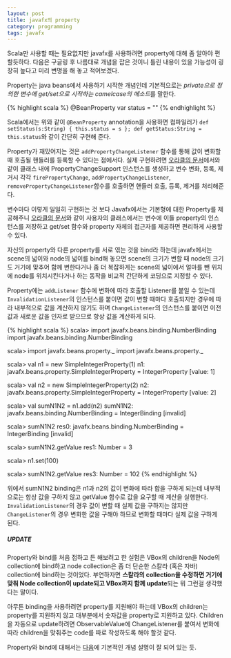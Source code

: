 ```yaml
---
layout: post
title: javafx의 property
category: programming
tags: javafx
---
```


Scala만 사용할 때는 필요없지만 javafx를 사용하려면 property에 대해 좀 알아야 편할듯하다. 다음은 구글링 후 나름대로 개념을 잡은 것이니 틀린 내용이 있을 가능성이 굉장히 높다고 미리 변명을 해 놓고 적어보겠다.

Property는 java beans에서 사용하기 시작한 개념인데 기본적으로는 *private으로 정의한 변수에 get/set으로 시작하는 camelcase의 메소드*를 말한다.

{% highlight scala %}
@BeanProperty
var status = ""
{% endhighlight %}

Scala에서는 위와 같이 `@BeanProperty` annotation을 사용하면 컴파일러가 `def setStatus(s:String) { this.status = s }; def getStatus:String = this.status`와 같이 간단히 구현해 준다.

Property가 재밌어지는 것은 `addPropertyChangeListener` 함수를 통해 값이 변화할 때 호출될 핸들러를 등록할 수 있다는 점에서다. 실제 구현하려면 [오라클의 문서](https://docs.oracle.com/javase/tutorial/javabeans/writing/properties.html)에서와 같이 클래스 내에 PropertyChangeSupport 인스턴스를 생성하고 변수 변화, 등록, 제거시 각각 `firePropertyChange`, `addPropertyChangeListener`, `removePropertyChangeListener`함수를 호출하면 핸들러 호출, 등록, 제거를 처리해준다.

변수마다 이렇게 일일히 구현하는 것 보다 Javafx에서는 기본형에 대한 Property를 제공해주니 [오라클의 문서](https://docs.oracle.com/javafx/2/binding/jfxpub-binding.htm)와 같이 사용자의 클래스에서는 변수에 이들 property의 인스턴스를 저장하고 get/set 함수와 property 자체의 접근자를 제공하면 편리하게 사용할 수 있다.

자신의 property와 다른 property를 서로 엮는 것을 bind라 하는데 javafx에서는 scene의 넓이와 node의 넓이를 bind해 놓으면 scene의 크기가 변할 때 node의 크기도 거기에 맞추어 함께 변한다거나 좀 더 복잡하게는 scene의 넓이에서 얼마를 뺀 위치에 node를 위치시킨다거나 하는 동작을 비교적 간단하게 코딩으로 지정할 수 있다.

Property에는 `addListener` 함수에 변화에 따라 호출할 Listener를 붙일 수 있는데 `InvalidationListener`의 인스턴스를 붙이면 값이 변할 때마다 호출되지만 경우에 따라 내부적으로 값을 계산하지 않기도 하며 `ChangeListener`의 인스턴스를 붙이면 이전값과 새로운 값을 인자로 받으므로 항상 값을 계산하게 되다.

{% highlight scala %}
scala> import javafx.beans.binding.NumberBinding
import javafx.beans.binding.NumberBinding

scala> import javafx.beans.property._
import javafx.beans.property._

scala> val n1 = new SimpleIntegerProperty(1)
n1: javafx.beans.property.SimpleIntegerProperty = IntegerProperty [value: 1]

scala> val n2 = new SimpleIntegerProperty(2)
n2: javafx.beans.property.SimpleIntegerProperty = IntegerProperty [value: 2]

scala> val sumN1N2 = n1.add(n2)
sumN1N2: javafx.beans.binding.NumberBinding = IntegerBinding [invalid]

scala> sumN1N2
res0: javafx.beans.binding.NumberBinding = IntegerBinding [invalid]

scala> sumN1N2.getValue
res1: Number = 3

scala> n1.set(100)

scala> sumN1N2.getValue
res3: Number = 102
{% endhighlight %}

위에서 sumN1N2 binding은 n1과 n2의 값이 변화에 따라 합을 구하게 되는데 내부적으로는 항상 값을 구하지 않고 getValue 함수로 값을 요구할 때 계산을 실행한다. `InvalidationListener`의 경우 값이 변할 때 실제 값을 구하지는 않지만 `ChangeListener`의 경우 변화한 값을 구해야 하므로 변화할 때마다 실제 값을 구하게 된다.

##### UPDATE #####

Property와 bind를 처음 접하고 든 해보려고 한 실험은 VBox의 children을 Node의 collection에 bind하고 node collection은 좀 더 단순한 스칼라 (혹은 자바) collection에 bind하는 것이었다. 부연하자면 **스칼라의 collection을 수정하면 거기에 맞춰 Node collection이 update되고 VBox까지 함께 update**되는 뭐 그런걸 생각했다는 말이다.

아무튼 binding을 사용하려면 property를 지원해야 하는데 VBox의 children는 property를 지원하지 않고 대부분에서 숫자값을 property로 지원하고 있다. Children을 자동으로 update하려면 ObservableValue에 ChangeListener를 붙여서 변화에 따라 children을 맞춰주는 code를 따로 작성하도록 해야 할것 같다.

Property와 bind에 대해서는 [다음](https://blog.netopyr.com/2011/05/13/javafx-properties/)에 기본적인 개념 설명이 잘 되어 있는 듯.
